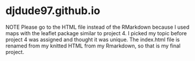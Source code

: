 # djdude97.github.io
NOTE
Please go to the HTML file instead of the RMarkdown because I used maps with the leaflet package similar to project 4.
I picked my topic before project 4 was assigned and thought it was unique. 
The index.html file is renamed from my knitted HTML from my Rmarkdown, so that is my final project. 
